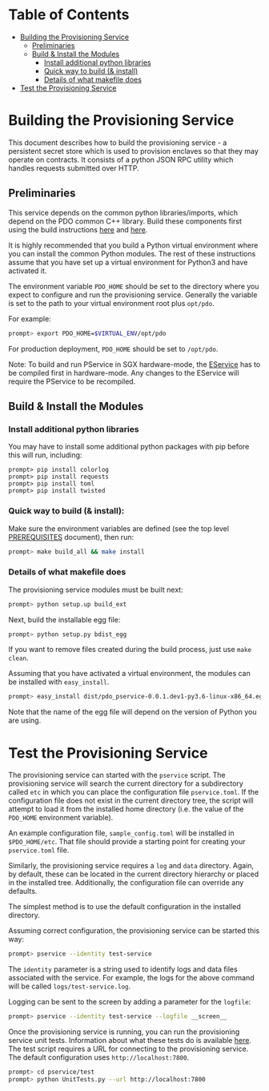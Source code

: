 <!--- -*- mode: markdown; fill-column: 100 -*- --->
<!---
Licensed under Creative Commons Attribution 4.0 International License
https://creativecommons.org/licenses/by/4.0/
--->

# Table of Contents

- [Building the Provisioning Service](#building)
    - [Preliminaries](#preliminaries)
    - [Build & Install the Modules](#install)
        - [Install additional python libraries](#python)
        - [Quick way to build (& install)](#quick)
        - [Details of what makefile does](#details)
- [Test the Provisioning Service](#service-test)

# <a name="building">Building the Provisioning Service

This document describes how to build the provisioning service - a persistent
secret store which is used to provision enclaves so that they may operate on
contracts. It consists of a python JSON RPC utility which handles requests
submitted over HTTP.

## <a name="preliminaries">Preliminaries

This service depends on the common python libraries/imports, which depend on
the PDO common C++ library. Build these components first using the build
instructions [here](../../common/BUILD.md) and [here](../../python/BUILD.md).

It is highly recommended that you build a Python virtual environment
where you can install the common Python modules. The rest of these
instructions assume that you have set up a virtual environment for
Python3 and have activated it.

The environment variable ``PDO_HOME`` should be set to the directory where
you expect to configure and run the provisioning service. Generally the
variable is set to the path to your virtual environment root plus ``opt/pdo``.

For example:
```bash
prompt> export PDO_HOME=$VIRTUAL_ENV/opt/pdo
```

For production deployment, ``PDO_HOME`` should be set to ``/opt/pdo``.

Note: To build and run PService in SGX hardware-mode, the [EService](../../eservice/docs/BUILD.md)
has to be compiled first in hardware-mode.
Any changes to the EService will require the PService to be recompiled.

## <a name="install">Build & Install the Modules

### <a name="python">Install additional python libraries
You may have to install some additional python packages with pip before this
will run, including:
```
prompt> pip install colorlog
prompt> pip install requests
prompt> pip install toml
prompt> pip install twisted
```

### <a name="quick">Quick way to build (& install):

Make sure the environment variables are defined (see the top level
[PREREQUISITES](../../PREREQUISITES.md) document), then run:
```bash
prompt> make build_all && make install
```

### <a name="details">Details of what makefile does

The provisioning service modules must be built next:

```bash
prompt> python setup.up build_ext
```

Next, build the installable egg file:

```bash
prompt> python setup.py bdist_egg
```

If you want to remove files created during the build process, just use
``make clean``.

Assuming that you have activated a virtual environment, the modules can
be installed with ``easy_install``.

```bash
prompt> easy_install dist/pdo_pservice-0.0.1.dev1-py3.6-linux-x86_64.egg
```

Note that the name of the egg file will depend on the version of Python
you are using.

# <a name="service-test">Test the Provisioning Service

The provisioning service can started with the ``pservice`` script. The
provisioning service will search the current directory for a subdirectory
called ``etc`` in which you can place the configuration file ``pservice.toml``.
If the configuration file does not exist in the current directory tree, the
script will attempt to load it from the installed home directory (i.e. the
value of the ``PDO_HOME`` environment variable).

An example configuration file, ``sample_config.toml`` will be installed in
``$PDO_HOME/etc``. That file should provide a starting point for creating
your ``pservice.toml`` file.

Similarly, the provisioning service requires a ``log`` and ``data`` directory.
Again, by default, these can be located in the current directory hierarchy or
placed in the installed tree. Additionally, the configuration file can override
any defaults.

The simplest method is to use the default configuration in the installed
directory.

Assuming correct configuration, the provisioning service can be started this
way:

```bash
prompt> pservice --identity test-service
```

The ``identity`` parameter is a string used to identify logs and data files
associated with the service. For example, the logs for the above command will
be called ``logs/test-service.log``.

Logging can be sent to the screen by adding a parameter for the ``logfile``:

```bash
prompt> pservice --identity test-service --logfile __screen__
```

Once the provisioning service is running, you can run the provisioning service
unit tests. Information about what these tests do is available
[here](../test/Unit_Tests.md).  The test script requires a URL for connecting
to the provisioning service. The default configuration uses
``http://localhost:7800``.

```bash
prompt> cd pservice/test
prompt> python UnitTests.py --url http://localhost:7800
```
